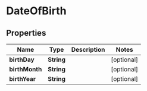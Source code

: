 

# DateOfBirth


## Properties

| Name | Type | Description | Notes |
|------------ | ------------- | ------------- | -------------|
|**birthDay** | **String** |  |  [optional] |
|**birthMonth** | **String** |  |  [optional] |
|**birthYear** | **String** |  |  [optional] |



